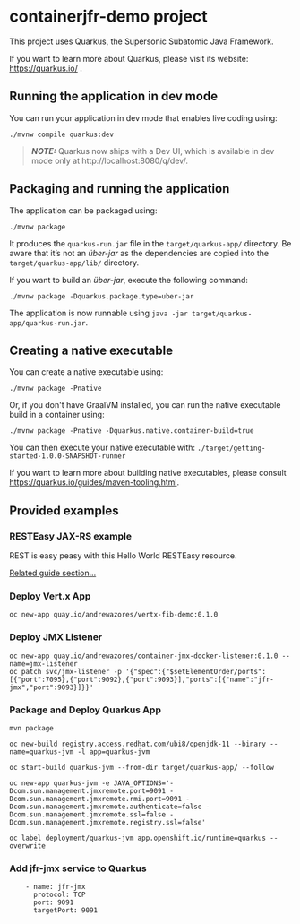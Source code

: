 # containerjfr-demo project

This project uses Quarkus, the Supersonic Subatomic Java Framework.

If you want to learn more about Quarkus, please visit its website: https://quarkus.io/ .

## Running the application in dev mode

You can run your application in dev mode that enables live coding using:
```shell script
./mvnw compile quarkus:dev
```

> **_NOTE:_**  Quarkus now ships with a Dev UI, which is available in dev mode only at http://localhost:8080/q/dev/.

## Packaging and running the application

The application can be packaged using:
```shell script
./mvnw package
```
It produces the `quarkus-run.jar` file in the `target/quarkus-app/` directory.
Be aware that it’s not an _über-jar_ as the dependencies are copied into the `target/quarkus-app/lib/` directory.

If you want to build an _über-jar_, execute the following command:
```shell script
./mvnw package -Dquarkus.package.type=uber-jar
```

The application is now runnable using `java -jar target/quarkus-app/quarkus-run.jar`.

## Creating a native executable

You can create a native executable using: 
```shell script
./mvnw package -Pnative
```

Or, if you don't have GraalVM installed, you can run the native executable build in a container using: 
```shell script
./mvnw package -Pnative -Dquarkus.native.container-build=true
```

You can then execute your native executable with: `./target/getting-started-1.0.0-SNAPSHOT-runner`

If you want to learn more about building native executables, please consult https://quarkus.io/guides/maven-tooling.html.

## Provided examples

### RESTEasy JAX-RS example

REST is easy peasy with this Hello World RESTEasy resource.

[Related guide section...](https://quarkus.io/guides/getting-started#the-jax-rs-resources)

### Deploy Vert.x App

```
oc new-app quay.io/andrewazores/vertx-fib-demo:0.1.0
```

### Deploy JMX Listener

```
oc new-app quay.io/andrewazores/container-jmx-docker-listener:0.1.0 --name=jmx-listener
oc patch svc/jmx-listener -p '{"spec":{"$setElementOrder/ports":[{"port":7095},{"port":9092},{"port":9093}],"ports":[{"name":"jfr-jmx","port":9093}]}}'
```

### Package and Deploy Quarkus App

```
mvn package

oc new-build registry.access.redhat.com/ubi8/openjdk-11 --binary --name=quarkus-jvm -l app=quarkus-jvm

oc start-build quarkus-jvm --from-dir target/quarkus-app/ --follow

oc new-app quarkus-jvm -e JAVA_OPTIONS='-Dcom.sun.management.jmxremote.port=9091 -Dcom.sun.management.jmxremote.rmi.port=9091 -Dcom.sun.management.jmxremote.authenticate=false -Dcom.sun.management.jmxremote.ssl=false -Dcom.sun.management.jmxremote.registry.ssl=false'

oc label deployment/quarkus-jvm app.openshift.io/runtime=quarkus --overwrite
```

### Add jfr-jmx service to Quarkus

```
    - name: jfr-jmx
      protocol: TCP
      port: 9091
      targetPort: 9091
```
